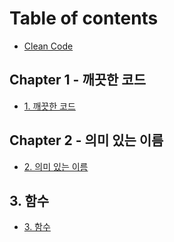 # Table of contents

* [Clean Code](README.md)

## Chapter 1 - 깨끗한 코드

* [1. 깨끗한 코드](chapter-1/undefined.md)

## Chapter 2 - 의미 있는 이름

* [2. 의미 있는 이름](2./untitled.md)

## 3. 함수

* [3. 함수](3./undefined.md)

